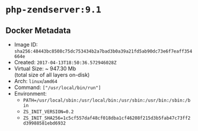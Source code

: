 # `php-zendserver:9.1`

## Docker Metadata

- Image ID: `sha256:48443bc8508c75dc753434b2a7bad3b0a39a21fd5ab90dc73e6f7eaff354664e`
- Created: `2017-04-13T18:50:36.572946028Z`
- Virtual Size: ~ 947.30 Mb  
  (total size of all layers on-disk)
- Arch: `linux`/`amd64`
- Command: `["/usr/local/bin/run"]`
- Environment:
  - `PATH=/usr/local/sbin:/usr/local/bin:/usr/sbin:/usr/bin:/sbin:/bin`
  - `ZS_INIT_VERSION=0.2`
  - `ZS_INIT_SHA256=1c5cf557daf48cf018dba1cf46208f215d3b5fab47c73ff2d39988581ebd6932`

